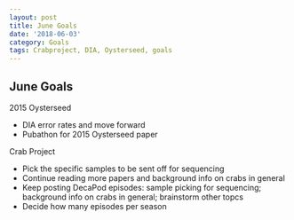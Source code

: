 ```yaml
---
layout: post
title: June Goals
date: '2018-06-03'
category: Goals
tags: Crabproject, DIA, Oysterseed, goals
---
```


## June Goals

2015 Oysterseed 
- DIA error rates and move forward
- Pubathon for 2015 Oysterseed paper

Crab Project
- Pick the specific samples to be sent off for sequencing
- Continue reading more papers and background info on crabs in general      
- Keep posting DecaPod episodes: sample picking for sequencing; background info on crabs in general; brainstorm other topcs 
- Decide how many episodes per season
